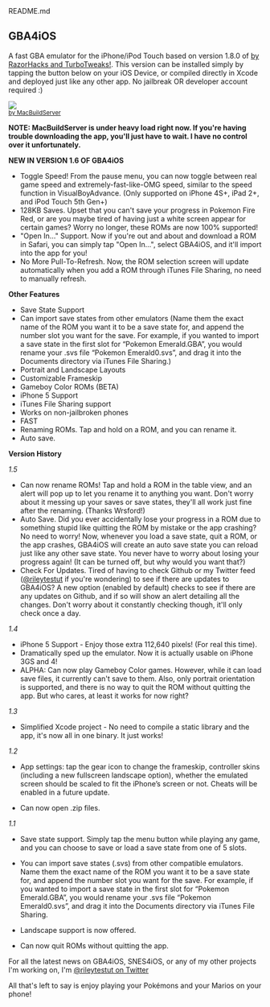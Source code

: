 <div id="readme" class="clearfix announce instapaper_body md">
    <span class="name"><span class="octicon octicon-book"></span> README.md</span><article class="markdown-body entry-content" itemprop="mainContentOfPage"><h1>
<a name="gba4ios" class="anchor" href="#gba4ios"><span class="octicon octicon-link"></span></a>GBA4iOS</h1>

<p>A fast GBA emulator for the iPhone/iPod Touch based on version 1.8.0 of <a href="https://github.com/zodttd/gpSphone">by RazorHacks and TurboTweaks!</a>. This version can be installed simply by tapping the button below on your iOS Device, or compiled directly in Xcode and deployed just like any other app. No jailbreak OR developer account required :)</p>

<div>
    <a href="http://macbuildserver.com/project/github/build/?xcode_project=GBA4iOS.xcodeproj&amp;target=GBA4iOS&amp;repo_url=git%3A%2F%2Fgithub.com%2Frileytestut%2FGBA4iOS.git&amp;build_conf=Release" target="_blank"><img src="https://github-camo.global.ssl.fastly.net/8b8b365f8e7e0d587316344ff2b9b2dc175703ef/687474703a2f2f636f6d2e6d61636275696c647365727665722e6769746875622e73332d776562736974652d75732d656173742d312e616d617a6f6e6177732e636f6d2f627574746f6e5f75702e706e67" style="max-width:100%;"></a><br><sup><a href="http://macbuildserver.com/github/opensource/" target="_blank">by MacBuildServer</a></sup>
</div>

<p><strong>NOTE: MacBuildServer is under heavy load right now. If you're having trouble downloading the app, you'll just have to wait. I have no control over it unfortunately.</strong></p>

<p><strong>NEW IN VERSION 1.6 OF GBA4iOS</strong></p>

<ul>
<li>Toggle Speed! From the pause menu, you can now toggle between real game speed and extremely-fast-like-OMG speed, similar to the speed function in VisualBoyAdvance. (Only supported on iPhone 4S+, iPad 2+, and iPod Touch 5th Gen+)</li>
<li>128KB Saves. Upset that you can't save your progress in Pokemon Fire Red, or are you maybe tired of having just a white screen appear for certain games? Worry no longer, these ROMs are now 100% supported!</li>
<li>"Open In…" Support. Now if you're out and about and download a ROM in Safari, you can simply tap "Open In…", select GBA4iOS, and it'll import into the app for you!</li>
<li>No More Pull-To-Refresh. Now, the ROM selection screen will update automatically when you add a ROM through iTunes File Sharing, no need to manually refresh.</li>
</ul><p><strong>Other Features</strong></p>

<ul>
<li>Save State Support</li>
<li>Can import save states from other emulators (Name them the exact name of the ROM you want it to be a save state for, and append the number slot you want for the save. For example, if you wanted to import a save state in the first slot for “Pokemon Emerald.GBA”, you would rename your .svs file “Pokemon Emerald0.svs”, and drag it into the Documents directory via iTunes File Sharing.)</li>
<li>Portrait and Landscape Layouts</li>
<li>Customizable Frameskip</li>
<li>Gameboy Color ROMs (BETA)</li>
<li>iPhone 5 Support</li>
<li>iTunes File Sharing support</li>
<li>Works on non-jailbroken phones</li>
<li>FAST</li>
<li>Renaming ROMs. Tap and hold on a ROM, and you can rename it.</li>
<li>Auto save.</li>
</ul><p><strong>Version History</strong></p>

<p><em>1.5</em></p>

<ul>
<li>Can now rename ROMs! Tap and hold a ROM in the table view, and an alert will pop up to let you rename it to anything you want. Don't worry about it messing up your saves or save states, they'll all work just fine after the renaming. (Thanks Wrsford!)</li>
<li>Auto Save. Did you ever accidentally lose your progress in a ROM due to something stupid like quitting the ROM by mistake or the app crashing? No need to worry! Now, whenever you load a save state, quit a ROM, or the app crashes, GBA4iOS will create an auto save state you can reload just like any other save state. You never have to worry about losing your progress again! (It can be turned off, but why would you want that?)</li>
<li>Check For Updates. Tired of having to check Github or my Twitter feed (<a href="http://twitter.com/rileytestut">@rileytestut</a> if you're wondering) to see if there are updates to GBA4iOS? A new option (enabled by default) checks to see if there are any updates on Github, and if so will show an alert detailing all the changes. Don't worry about it constantly checking though, it'll only check once a day.</li>
</ul><p><em>1.4</em></p>

<ul>
<li>iPhone 5 Support - Enjoy those extra 112,640 pixels! (For real this time).</li>
<li>Dramatically sped up the emulator. Now it is actually usable on iPhone 3GS and 4!</li>
<li>ALPHA: Can now play Gameboy Color games. However, while it can load save files, it currently can't save to them. Also, only portrait orientation is supported, and there is no way to quit the ROM without quitting the app. But who cares, at least it works for now right?</li>
</ul><p><em>1.3</em></p>

<ul>
<li>Simplified Xcode project - No need to compile a static library and the app, it's now all in one binary. It just works!</li>
</ul><p><em>1.2</em></p>

<ul>
<li><p>App settings: tap the gear icon to change the frameskip, controller skins (including a new fullscreen landscape option), whether the emulated screen should be scaled to fit the iPhone’s screen or not. Cheats will be enabled in a future update.</p></li>
<li><p>Can now open .zip files.</p></li>
</ul><p><em>1.1</em></p>

<ul>
<li><p>Save state support. Simply tap the menu button while playing any game, and you can choose to save or load a save state from one of 5 slots.</p></li>
<li><p>You can import save states (.svs) from other compatible emulators. Name them the exact name of the ROM you want it to be a save state for, and append the number slot you want for the save. For example, if you wanted to import a save state in the first slot for “Pokemon Emerald.GBA”, you would rename your .svs file “Pokemon Emerald0.svs”, and drag it into the Documents directory via iTunes File Sharing.</p></li>
<li><p>Landscape support is now offered.</p></li>
<li><p>Can now quit ROMs without quitting the app.</p></li>
</ul><p>For all the latest news on GBA4iOS, SNES4iOS, or any of my other projects I'm working on, I'm <a href="http://twitter.com/rileytestut">@rileytestut on Twitter</a></p>

<p>All that's left to say is enjoy playing your Pokémons and your Marios on your phone!</p></article>
  </div>

